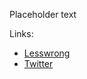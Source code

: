 Placeholder text

Links:
- [Lesswrong](https://www.lesswrong.com/users/morphism)
- [Twitter](https://x.com/kalamandrens)
